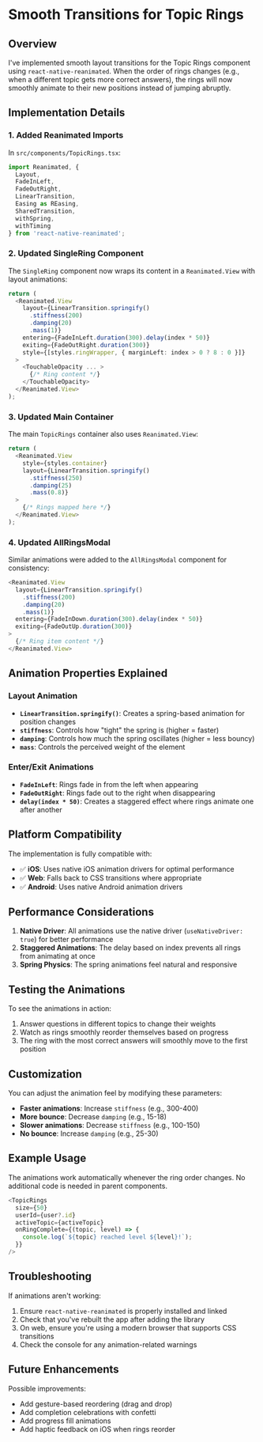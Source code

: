 # Smooth Transitions for Topic Rings

## Overview

I've implemented smooth layout transitions for the Topic Rings component using `react-native-reanimated`. When the order of rings changes (e.g., when a different topic gets more correct answers), the rings will now smoothly animate to their new positions instead of jumping abruptly.

## Implementation Details

### 1. **Added Reanimated Imports**

In `src/components/TopicRings.tsx`:
```typescript
import Reanimated, { 
  Layout, 
  FadeInLeft, 
  FadeOutRight,
  LinearTransition,
  Easing as REasing,
  SharedTransition,
  withSpring,
  withTiming
} from 'react-native-reanimated';
```

### 2. **Updated SingleRing Component**

The `SingleRing` component now wraps its content in a `Reanimated.View` with layout animations:

```typescript
return (
  <Reanimated.View
    layout={LinearTransition.springify()
      .stiffness(200)
      .damping(20)
      .mass(1)}
    entering={FadeInLeft.duration(300).delay(index * 50)}
    exiting={FadeOutRight.duration(300)}
    style={[styles.ringWrapper, { marginLeft: index > 0 ? 8 : 0 }]}
  >
    <TouchableOpacity ... >
      {/* Ring content */}
    </TouchableOpacity>
  </Reanimated.View>
);
```

### 3. **Updated Main Container**

The main `TopicRings` container also uses `Reanimated.View`:

```typescript
return (
  <Reanimated.View 
    style={styles.container}
    layout={LinearTransition.springify()
      .stiffness(250)
      .damping(25)
      .mass(0.8)}
  >
    {/* Rings mapped here */}
  </Reanimated.View>
);
```

### 4. **Updated AllRingsModal**

Similar animations were added to the `AllRingsModal` component for consistency:

```typescript
<Reanimated.View
  layout={LinearTransition.springify()
    .stiffness(200)
    .damping(20)
    .mass(1)}
  entering={FadeInDown.duration(300).delay(index * 50)}
  exiting={FadeOutUp.duration(300)}
>
  {/* Ring item content */}
</Reanimated.View>
```

## Animation Properties Explained

### Layout Animation
- **`LinearTransition.springify()`**: Creates a spring-based animation for position changes
- **`stiffness`**: Controls how "tight" the spring is (higher = faster)
- **`damping`**: Controls how much the spring oscillates (higher = less bouncy)
- **`mass`**: Controls the perceived weight of the element

### Enter/Exit Animations
- **`FadeInLeft`**: Rings fade in from the left when appearing
- **`FadeOutRight`**: Rings fade out to the right when disappearing
- **`delay(index * 50)`**: Creates a staggered effect where rings animate one after another

## Platform Compatibility

The implementation is fully compatible with:
- ✅ **iOS**: Uses native iOS animation drivers for optimal performance
- ✅ **Web**: Falls back to CSS transitions where appropriate
- ✅ **Android**: Uses native Android animation drivers

## Performance Considerations

1. **Native Driver**: All animations use the native driver (`useNativeDriver: true`) for better performance
2. **Staggered Animations**: The delay based on index prevents all rings from animating at once
3. **Spring Physics**: The spring animations feel natural and responsive

## Testing the Animations

To see the animations in action:

1. Answer questions in different topics to change their weights
2. Watch as rings smoothly reorder themselves based on progress
3. The ring with the most correct answers will smoothly move to the first position

## Customization

You can adjust the animation feel by modifying these parameters:

- **Faster animations**: Increase `stiffness` (e.g., 300-400)
- **More bounce**: Decrease `damping` (e.g., 15-18)
- **Slower animations**: Decrease `stiffness` (e.g., 100-150)
- **No bounce**: Increase `damping` (e.g., 25-30)

## Example Usage

The animations work automatically whenever the ring order changes. No additional code is needed in parent components.

```typescript
<TopicRings
  size={50}
  userId={user?.id}
  activeTopic={activeTopic}
  onRingComplete={(topic, level) => {
    console.log(`${topic} reached level ${level}!`);
  }}
/>
```

## Troubleshooting

If animations aren't working:

1. Ensure `react-native-reanimated` is properly installed and linked
2. Check that you've rebuilt the app after adding the library
3. On web, ensure you're using a modern browser that supports CSS transitions
4. Check the console for any animation-related warnings

## Future Enhancements

Possible improvements:
- Add gesture-based reordering (drag and drop)
- Add completion celebrations with confetti
- Add progress fill animations
- Add haptic feedback on iOS when rings reorder 